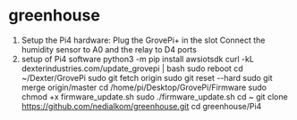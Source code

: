 # greenhouse
1. Setup the Pi4 hardware:
   Plug the GrovePi+ in the slot
   Connect the humidity sensor to A0 and the relay to D4 ports
2. setup of Pi4 software
   python3 -m pip install awsiotsdk
   curl -kL dexterindustries.com/update_grovepi | bash
   sudo reboot
   cd ~/Dexter/GrovePi
   sudo git fetch origin
   sudo git reset --hard
   sudo git merge origin/master
   cd /home/pi/Desktop/GrovePi/Firmware
   sudo chmod +x firmware_update.sh
   sudo ./firmware_update.sh
   cd ~
   git clone https://github.com/nedialkom/greenhouse.git
   cd greenhouse/Pi4

   